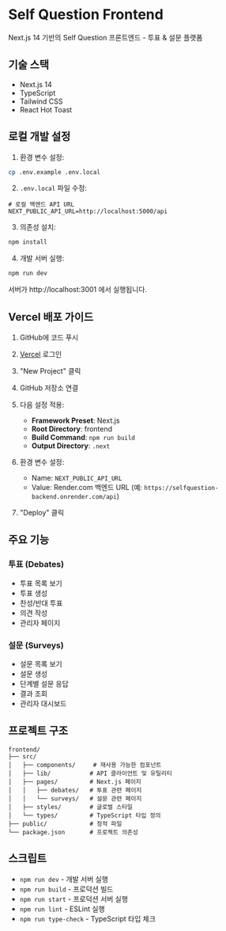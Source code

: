 # Self Question Frontend

Next.js 14 기반의 Self Question 프론트엔드 - 투표 & 설문 플랫폼

## 기술 스택

- Next.js 14
- TypeScript
- Tailwind CSS
- React Hot Toast

## 로컬 개발 설정

1. 환경 변수 설정:
```bash
cp .env.example .env.local
```

2. `.env.local` 파일 수정:
```env
# 로컬 백엔드 API URL
NEXT_PUBLIC_API_URL=http://localhost:5000/api
```

3. 의존성 설치:
```bash
npm install
```

4. 개발 서버 실행:
```bash
npm run dev
```

서버가 http://localhost:3001 에서 실행됩니다.

## Vercel 배포 가이드

1. GitHub에 코드 푸시
2. [Vercel](https://vercel.com) 로그인
3. "New Project" 클릭
4. GitHub 저장소 연결
5. 다음 설정 적용:
   - **Framework Preset**: Next.js
   - **Root Directory**: frontend
   - **Build Command**: `npm run build`
   - **Output Directory**: `.next`

6. 환경 변수 설정:
   - Name: `NEXT_PUBLIC_API_URL`
   - Value: Render.com 백엔드 URL (예: `https://selfquestion-backend.onrender.com/api`)

7. "Deploy" 클릭

## 주요 기능

### 투표 (Debates)
- 투표 목록 보기
- 투표 생성
- 찬성/반대 투표
- 의견 작성
- 관리자 페이지

### 설문 (Surveys)
- 설문 목록 보기
- 설문 생성
- 단계별 설문 응답
- 결과 조회
- 관리자 대시보드

## 프로젝트 구조

```
frontend/
├── src/
│   ├── components/     # 재사용 가능한 컴포넌트
│   ├── lib/           # API 클라이언트 및 유틸리티
│   ├── pages/         # Next.js 페이지
│   │   ├── debates/   # 투표 관련 페이지
│   │   └── surveys/   # 설문 관련 페이지
│   ├── styles/        # 글로벌 스타일
│   └── types/         # TypeScript 타입 정의
├── public/            # 정적 파일
└── package.json       # 프로젝트 의존성
```

## 스크립트

- `npm run dev` - 개발 서버 실행
- `npm run build` - 프로덕션 빌드
- `npm run start` - 프로덕션 서버 실행
- `npm run lint` - ESLint 실행
- `npm run type-check` - TypeScript 타입 체크